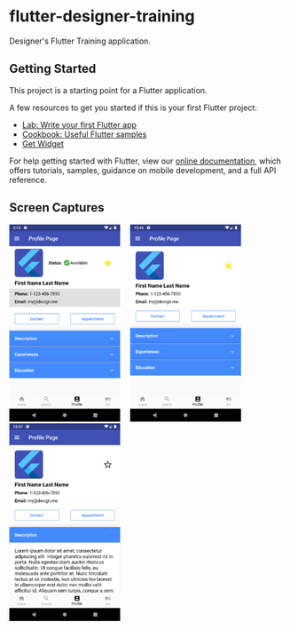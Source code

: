 # flutter-designer-training

Designer's Flutter Training application.

## Getting Started

This project is a starting point for a Flutter application.

A few resources to get you started if this is your first Flutter project:

- [Lab: Write your first Flutter app](https://flutter.dev/docs/get-started/codelab)
- [Cookbook: Useful Flutter samples](https://flutter.dev/docs/cookbook)
- [Get Widget](https://docs.getwidget.dev)

For help getting started with Flutter, view our
[online documentation](https://flutter.dev/docs), which offers tutorials,
samples, guidance on mobile development, and a full API reference.

## Screen Captures

<img src="https://github.com/nori-flutter/flutter-designer-training/blob/master/screencaps/designer_training_profile_light_v2.png?raw=true" width="200" />
<img width="10" />
<img src="https://github.com/nori-flutter/flutter-designer-training/blob/master/screencaps/designer_training_profile_light_1.png?raw=true" width="200" />
<img width="10" />
<img src="https://github.com/nori-flutter/flutter-designer-training/blob/master/screencaps/designer_training_profile_light_expand_description_1.png?raw=true" width="200" />

<!--
![Profile Screenshot 1](https://github.com/nori-flutter/flutter-designer-training/blob/master/screencaps/designer_training_profile_light_1.png?raw=true)
![Profile Screenshot 2](https://github.com/nori-flutter/flutter-designer-training/blob/master/screencaps/designer_training_profile_light_expand_description_1.png?raw=true)
-->